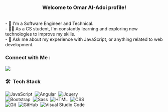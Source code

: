 
<h3 align="center">
    Welcome to Omar Al-Adoi profile!
</h3>

  <br>
- 🏢 I'm a Software Engineer and Technical.
  <br>
- 👨‍💻 As a CS student, I'm constantly learning and exploring new technologies to improve my skills.
  <br>
- 💬 Ask me about my experience with JavaScript, or anything related to web development.



### Connect with Me :

<a href="https://www.linkedin.com/in/omar96adoi/" target="_blank"><img src="https://img.shields.io/badge/-Omar%20AlAdoi-0077B5?style=for-the-badge&logo=Linkedin&logoColor=white"/></a>

### 🛠 &nbsp;Tech Stack
![JavaScript](https://img.shields.io/badge/-JavaScript-05122A?style=flat&logo=javascript)&nbsp;
![Angular](https://img.shields.io/badge/-Angular%20-05122A?style=flat&logo=Angular)&nbsp;
![Jquery](https://img.shields.io/badge/-Jquery%20-05122A?style=flat&logo=Jquery)&nbsp;
<br>
![Bootstrap](https://img.shields.io/badge/-Bootstrap-05122A?style=flat&logo=bootstrap&logoColor=563D7C)&nbsp;
![Sass](https://img.shields.io/badge/-Sass-05122A?style=flat&logo=sass)&nbsp;
![HTML](https://img.shields.io/badge/-HTML-05122A?style=flat&logo=HTML5)&nbsp;
![CSS](https://img.shields.io/badge/-CSS-05122A?style=flat&logo=CSS3&logoColor=1572B6)&nbsp;
<br>
![Git](https://img.shields.io/badge/-Git-05122A?style=flat&logo=git)&nbsp;
![GitHub](https://img.shields.io/badge/-GitHub-05122A?style=flat&logo=github)&nbsp;
![Visual Studio Code](https://img.shields.io/badge/-Visual%20Studio%20Code-05122A?style=flat&logo=visual-studio-code&logoColor=007ACC)&nbsp;






